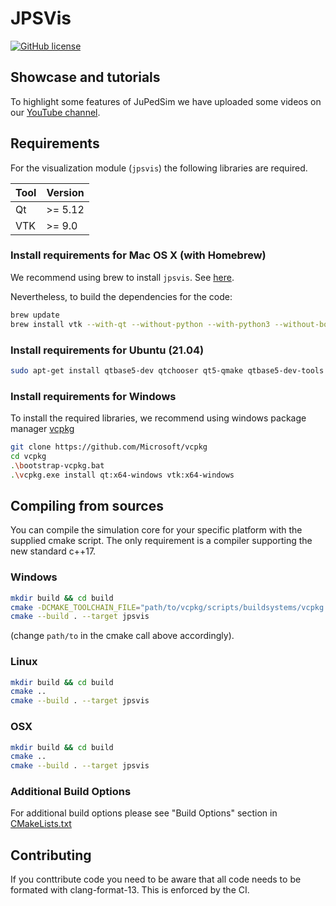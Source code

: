 # JPSVis

[![GitHub license](https://img.shields.io/badge/license-GPL-blue.svg)](https://raw.githubusercontent.com/JuPedSim/jpsvis/master/LICENSE)

## Showcase and tutorials

To highlight some features of JuPedSim we have uploaded some videos on our
[YouTube channel](https://www.youtube.com/channel/UCKS8w8CUClHEeN4K1SUSMBA).

## Requirements

For the visualization module (`jpsvis`) the following libraries are required.

| Tool | Version |
|------|---------|
| Qt   | >= 5.12 |
| VTK  | >= 9.0  |

### Install requirements for Mac OS X (with Homebrew)

We recommend using brew to install `jpsvis`. See [here](https://github.com/JuPedSim/homebrew-jps).

Nevertheless, to build the dependencies for the code:

```bash
brew update
brew install vtk --with-qt --without-python --with-python3 --without-boost  --build-from-source
```

### Install requirements for Ubuntu (21.04)

```bash
sudo apt-get install qtbase5-dev qtchooser qt5-qmake qtbase5-dev-tools libvtk9-dev
```

### Install requirements for Windows

To install the required libraries, we recommend using windows package manager [vcpkg](https://github.com/Microsoft/vcpkg)

```bash
git clone https://github.com/Microsoft/vcpkg
cd vcpkg
.\bootstrap-vcpkg.bat
.\vcpkg.exe install qt:x64-windows vtk:x64-windows
```

## Compiling from sources

You can compile the simulation core for your specific platform with the
supplied cmake script.  The only requirement is a compiler supporting the new
standard c++17.

### Windows

```bash
mkdir build && cd build
cmake -DCMAKE_TOOLCHAIN_FILE="path/to/vcpkg/scripts/buildsystems/vcpkg.cmake" ..
cmake --build . --target jpsvis
```

(change `path/to` in the cmake call above accordingly).

### Linux

```bash
mkdir build && cd build
cmake ..
cmake --build . --target jpsvis
```

### OSX

```bash
mkdir build && cd build
cmake ..
cmake --build . --target jpsvis
```

### Additional Build Options

For additional build options please see "Build Options" section in
[CMakeLists.txt](CMakeLists.txt)

## Contributing

If you conttribute code you need to be aware that all code needs to be formated
with clang-format-13. This is enforced by the CI.

